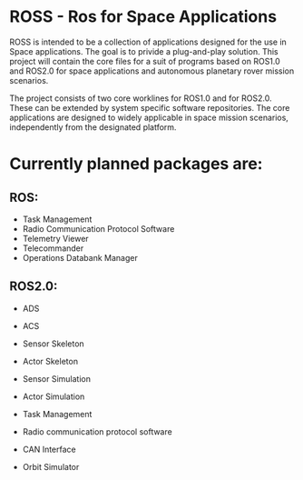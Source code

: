 ROSS - Ros for Space Applications
=================================

ROSS is intended to be a collection of applications designed for the use in Space applications. The goal is to privide a plug-and-play solution. This project will contain the core files for a suit of programs based on ROS1.0 and ROS2.0 for space applications and autonomous planetary rover mission scenarios.

The project consists of two core worklines for ROS1.0 and for ROS2.0. These can be extended by system specific software repositories. The core applications are designed to widely applicable in space mission scenarios, independently from the designated platform. 

# Currently planned packages are:

## ROS:

* Task Management
* Radio Communication Protocol Software
* Telemetry Viewer
* Telecommander 
* Operations Databank Manager

## ROS2.0:

* ADS
* ACS
* Sensor Skeleton
* Actor Skeleton
* Sensor Simulation
* Actor Simulation

* Task Management
* Radio communication protocol software
* CAN Interface
* Orbit Simulator
